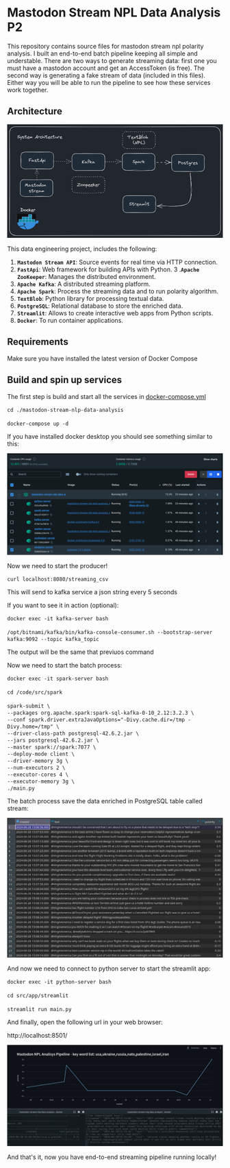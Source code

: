 # Mastodon Stream NPL Data Analysis P2

This repository contains source files for mastodon stream npl polarity analysis. I built an end-to-end batch pipeline keeping all simple and understable. There are two ways to generate streaming data: first one you must have a mastodon account and get an AccessToken (is free). The second way is generating a fake stream of data (included in this files). Either way you will be able to run the pipeline to see how these services work together.

## Architecture

![alt text](assets/diagram.png "P2")

This data engineering project, includes the following:

1. **`Mastodon Stream API`**: Source events for real time via HTTP connection.
2. **`FastApi`**: Web framework for building APIs with Python. 
3 .**`Apache ZooKeeper`**: Manages the distributed environment.
4. **`Apache Kafka`**: A distributed streaming platform.
5. **`Apache Spark`**: Process the streaming data and to run polarity algorithm.
6. **`TextBlob`**: Python library for processing textual data.
7. **`PostgreSQL`**: Relational database to store the enriched data.
8. **`Streamlit`**: Allows to create interactive web apps from Python scripts.
9. **`Docker`**: To run container applications.


## Requirements

Make sure you have installed the latest version of Docker Compose

## Build and spin up services

The first step is build and start all the services in [docker-compose.yml](docker-compose.yml)

```
cd ./mastodon-stream-nlp-data-analysis

docker-compose up -d
```

If you have installed docker desktop you should see something similar to this:

![alt text](assets/docker.png)

Now we need to start the producer!

```
curl localhost:8080/streaming_csv
```

This will send to kafka service a json string every 5 seconds

If you want to see it in action (optional):

```
docker exec -it kafka-server bash

/opt/bitnami/kafka/bin/kafka-console-consumer.sh --bootstrap-server kafka:9092 --topic kafka_topic
```

The output will be the same that previuos command

Now we need to start the batch process:

```
docker exec -it spark-server bash  

cd /code/src/spark

spark-submit \  
--packages org.apache.spark:spark-sql-kafka-0-10_2.12:3.2.3 \  
--conf spark.driver.extraJavaOptions="-Divy.cache.dir=/tmp -Divy.home=/tmp" \  
--driver-class-path postgresql-42.6.2.jar \  
--jars postgresql-42.6.2.jar \  
--master spark://spark:7077 \  
--deploy-mode client \  
--driver-memory 3g \  
--num-executors 2 \  
--executor-cores 4 \  
--executor-memory 3g \  
./main.py
```

The batch process save the data enriched in PostgreSQL table called stream:

![alt text](assets/postgresql.png)

And now we need to connect to python server to start the streamlit app:

```
docker exec -it python-server bash  

cd src/app/streamlit  

streamlit run main.py
```

And finally, open the following url in your web browser:

http://localhost:8501/

![alt text](assets/streamlit.gif)

And that's it, now you have end-to-end streaming pipeline running locally!



